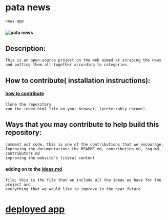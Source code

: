 # pata news
    news app
#### ![pata news](images/white_background.png)
## Description:
    This is an open-source project on the web aimed at scraping the news 
    and putting them all together according to categories.
## How to contribute( installation instructions):
#### [how to contribute](mdFiles/contribution.md)
    Clone the repository 
    run the index.html file on your browser, (preferrably chrome).
## Ways that you may contribute to help build this repository:
    comment out code, this is one of the contributions that we encourage.
    Improving the documentation: the README.md, contribution.md, log.md, contributors.md 
    improving the website's literal content
####    adding on to the [ ideas.md](mdFiles/ideas.md)  
    file; this is the file that we include all the ideas we have for the project and 
    everything that we would like to improve in the near future

# [deployed app](http://astronomer-toad-56844.netlify.com/)